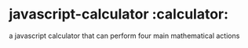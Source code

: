# javascript-calculator :calculator:
a javascript calculator that can perform four main mathematical actions
